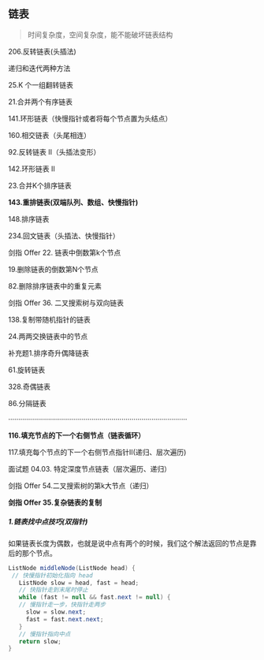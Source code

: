 ## 链表

> 时间复杂度，空间复杂度，能不能破坏链表结构

206.反转链表(头插法)

递归和迭代两种方法

25.K 个一组翻转链表

21.合并两个有序链表

141.环形链表（快慢指针或者将每个节点置为头结点）

160.相交链表（头尾相连）

92.反转链表 II（头插法变形）

142.环形链表 II

23.合并K个排序链表

**143.重排链表(双端队列、数组、快慢指针)**

148.排序链表

234.回文链表（头插法、快慢指针）

剑指 Offer 22. 链表中倒数第k个节点

19.删除链表的倒数第N个节点

82.删除排序链表中的重复元素

剑指 Offer 36. 二叉搜索树与双向链表

138.复制带随机指针的链表

24.两两交换链表中的节点

补充题1.排序奇升偶降链表

61.旋转链表

328.奇偶链表

86.分隔链表

··························································································

**116.填充节点的下一个右侧节点（链表循环）**

117.填充每个节点的下一个右侧节点指针II(递归、层次遍历)

面试题 04.03. 特定深度节点链表（层次遍历、递归）

剑指 Offer 54.二叉搜索树的第k大节点（递归）

**剑指 Offer 35.复杂链表的复制**

##### 1.链表找中点技巧(双指针)

如果链表⻓度为偶数，也就是说中点有两个的时候，我们这个解法返回的节点是靠后的那个节点。

```java
ListNode middleNode(ListNode head) {
 // 快慢指针初始化指向 head
   ListNode slow = head, fast = head;
   // 快指针⾛到末尾时停⽌
   while (fast != null && fast.next != null) {
   // 慢指针⾛⼀步，快指针⾛两步
     slow = slow.next;
     fast = fast.next.next;
   }
   // 慢指针指向中点
   return slow;
}
```

